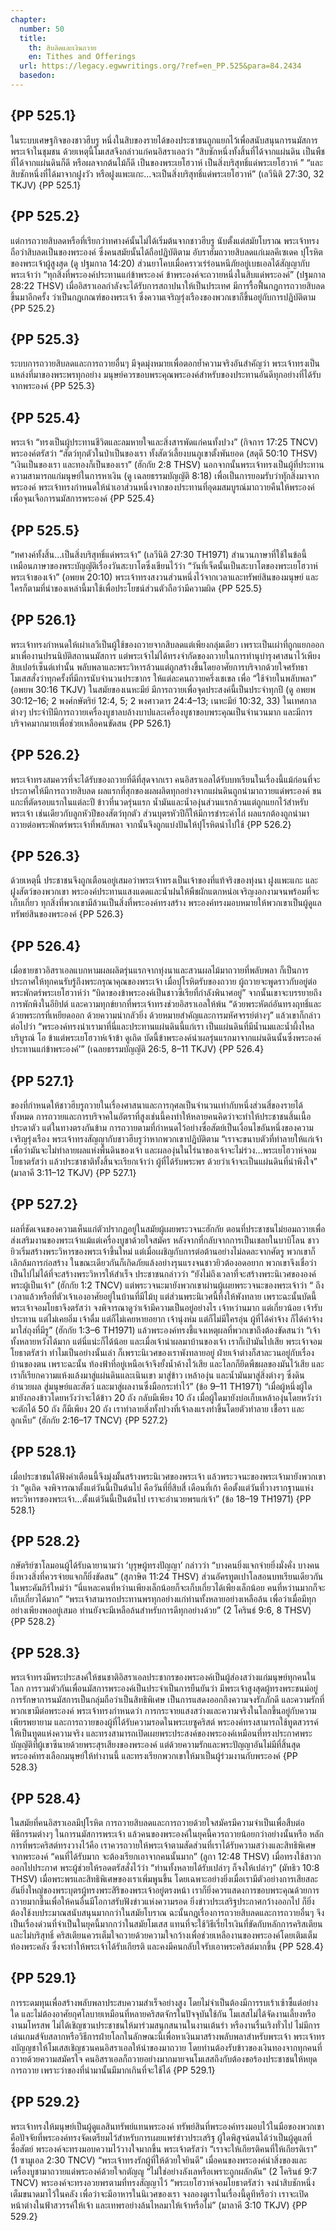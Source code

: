 ```yaml
---
chapter:
  number: 50
  title:
    th: สิบลิดและเงินถวาย
    en: Tithes and Offerings
  url: https://legacy.egwwritings.org/?ref=en_PP.525&para=84.2434
  basedon:
---
```


## {PP 525.1}

ในระบบเศษฐกิจของชาวฮีบรู หนึ่งในสิบของรายได้ของประชาชนถูกแยกไว้เพื่อสนับสนุนการนมัสการพระเจ้าในชุมชน ด้วยเหตุนี้โมเสสจึงกล่าวแก่คนอิสราเอลว่า “สิบชักหนึ่งทั้งสิ้นที่ได้จากแผ่นดิน เป็นพืชที่ได้จากแผ่นดินก็ดี หรือผลจากต้นไม้ก็ดี เป็นของพระเยโฮวาห์ เป็นสิ่งบริสุทธิ์แด่พระเยโฮวาห์ ” “และสิบชักหนึ่งที่ได้มาจากฝูงวัว หรือฝูงแพะแกะ…จะเป็นสิ่งบริสุทธิ์แด่พระเยโฮวาห์” (เลวีนิติ 27:30, 32 TKJV) {PP 525.1}

## {PP 525.2}

แต่การถวายสิบลดหรือที่เรียกว่าทศางค์นั้นไม่ได้เริ่มต้นจากชาวฮีบรู นับตั้งแต่สมัยโบราณ พระเจ้าทรงถือว่าสิบลดเป็นของพระองค์ ซึ่งคนสมัยนั้นได้ถือปฏิบัติตาม อับราฮัมถวายสิบลดแก่เมลคีเซเดค ปุโรหิตของพระเจ้าผู้สูงสุด (ดู ปฐมกาล 14:20) ส่วนยาโคบเมื่อคราวเร่ร่อนหนีภัยอยู่เบธเอลได้สัญญากับพระเจ้าว่า “ทุกสิ่งที่พระองค์ประทานแก่ข้าพระองค์ ข้าพระองค์จะถวายหนึ่งในสิบแด่พระองค์” (ปฐมกาล 28:22 THSV) เมื่ออิสราเอลกำลังจะได้รับการสถาปนาให้เป็นประเทศ มีการรื้อฟื้นกฎการถวายสิบลดขึ้นมาอีกครั้ง ว่าเป็นกฎเกณฑ์ของพระเจ้า ซึ่งความเจริญรุ่งเรืองของพวกเขาก็ขึ้นอยู่กับการปฏิบัติตาม {PP 525.2}

## {PP 525.3}

ระบบการถวายสิบลดและการถวายอื่นๆ มีจุดมุ่งหมายเพื่อตอกย้ำความจริงอันสำคัญว่า พระเจ้าทรงเป็นแหล่งที่มาของพระพรทุกอย่าง มนุษย์ควรขอบพระคุณพระองค์สำหรับของประทานอันดีทุกอย่างที่ได้รับจากพระองค์ {PP 525.3}

## {PP 525.4}

พระเจ้า “ทรงเป็นผู้ประทานชีวิตและลมหายใจและสิ่งสารพัดแก่คนทั้งปวง” (กิจการ 17:25 TNCV) พระองค์ตรัสว่า “สัตว์ทุกตัวในป่าเป็นของเรา ทั้งสัตว์เลี้ยงบนภูเขาตั้งพันยอด (สดุดี 50:10 THSV) “เงินเป็นของเรา และทองก็เป็นของเรา” (ฮักกัย 2:8 THSV) นอกจากนั้นพระเจ้าทรงเป็นผู้ที่ประทานความสามารถแก่มนุษย์ในการหาเงิน (ดู เฉลยธรรมบัญญัติ 8:18) เพื่อเป็นการยอมรับว่าทุักสิ่งมาจากพระองค์ พระเจ้าทรงกำหนดให้นำเอาส่วนหนึ่งจากของประทานที่อุดมสมบูรณ์มาถวายคืนให้พระองค์เพื่อจุนเจือการนมัสการพระองค์ {PP 525.4}

## {PP 525.5}

“ทศางค์ทั้งสิ้น…เป็นสิ่งบริสุทธิ์แด่พระเจ้า” (เลวีนิติ 27:30 TH1971) สำนวนภาษาที่ใช้ในข้อนี้เหมือนภาษาของพระบัญญัติเรื่องวันสะบาโตซึ่งเขียนไว้ว่า “วันที่เจ็ดนั้นเป็นสะบาโตของพระเยโฮวาห์พระเจ้าของเจ้า” (อพยพ 20:10) พระเจ้าทรงสงวนส่วนหนึ่งไว้จากเวลาและทรัพย์สินของมนุษย์ และใครก็ตามที่นำของเหล่านี้มาใช้เพื่อประโยชน์ส่วนตัวถือว่ามีความผิด {PP 525.5}

## {PP 526.1}

พระเจ้าทรงกำหนดให้เผ่าเลวีเป็นผู้ใช้ของถวายจากสิบลดแต่เพียงกลุ่มเดียว เพราะเป็นเผ่าที่ถูกแยกออกมาเพื่องานปรนนิบัติสถานนมัสการ แต่พระเจ้าไม่ได้ทรงจำกัดของถวายในการทำนุบำรุงศาสนาไว้เพียงสิบเปอร์เซ็นต์เท่านั้น พลับพลาและพระวิหารล้วนแต่ถูกสร้างขึ้นโดยอาศัยการบริจากด้วยใจศรัทธา โมเสสสั่งว่าทุกครั้งที่มีการนับจำนวนประชากร ให้แต่ละคนถวายครึ่งเชเขล เพื่อ “ใช้จ่ายในพลับพลา” (อพยพ 30:16 TKJV) ในสมัยของเนหะมีย์ มีการถวายเพื่อจุดประสงค์นี้เป็นประจำทุกปี (ดู อพยพ 30:12–16; 2 พงศ์กษัตริย์ 12:4, 5; 2 พงศาวดาร 24:4–13; เนหะมีย์ 10:32, 33) ในเทศกาลต่างๆ ประจำปีมีการถวายเครื่องบูชาลบล้างบาปและเครื่องบูชาขอบพระคุณเป็นจำนวนมาก และมีการบริจาคมากมายเพื่อช่วยเหลือคนขัดสน {PP 526.1}

## {PP 526.2}

พระเจ้าทรงสมควรที่จะได้รับของถวายที่ดีที่สุดจากเรา คนอิสราเอลได้รับบทเรียนในเรื่องนี้แม้ก่อนที่จะประกาศให้มีการถวายสิบลด ผลแรกที่สุกของผลผลิตทุกอย่างจากแผ่นดินถูกนำมาถวายแด่พระองค์ ขนแกะที่ตัดรอบแรกในแต่ละปี ข้าวที่นวดรุ่นแรก น้ำมันและน้ำองุ่นส่วนแรกล้วนแต่ถูกแยกไว้สำหรับพระเจ้า เช่นเดียวกับลูกหัวปีของสัตว์ทุกตัว ส่วนบุตรหัวปีก็ให้มีการชำระค่าไถ่ ผลแรกต้องถูกนำมาถวายต่อพระพักตร์พระเจ้าที่พลับพลา จากนั้นจึงถูกแบ่งปันให้ปุโรหิตนำไปใช้ {PP 526.2}

## {PP 526.3}

ด้วยเหตุนี้ ประชาชนจึงถูกเตือนอยู่เสมอว่าพระเจ้าทรงเป็นเจ้าของที่แท้จริงของทุ่งนา ฝูงแพะแกะ และฝูงสัตว์ของพวกเขา พระองค์ประทานแสงแดดและน้ำฝนให้พืชผักแตกหน่อเจริญงอกงามจนพร้อมที่จะเก็บเกี่ยว ทุกสิ่งที่พวกเขามีล้วนเป็นสิ่งที่พระองค์ทรงสร้าง พระองค์ทรงมอบหมายให้พวกเขาเป็นผู้ดูแลทรัพย์สินของพระองค์ {PP 526.3}

## {PP 526.4}

เมื่อชายชาวอิสราเอลแบกหามผลผลิตรุ่นแรกจากทุ่งนาและสวนผลไม้มาถวายที่พลับพลา ก็เป็นการประกาศให้ทุกคนรับรู้ถึงพระกรุณาคุณของพระเจ้า<!--Romans 2:4 THSV on goodness of God--> เมื่อปุโรหิตรับของถวาย ผู้ถวายจะพูดราวกับอยู่ต่อพระพักตร์พระเยโฮวาห์ว่า “บิดาของข้าพระองค์เป็นชาวซีเรียที่กำลังพินาศอยู่” จากนั้นเขาจะบรรยายถึงการพักพิงในอียิปต์ และความทุกข์ยากที่พระเจ้าทรงช่วยอิสราเอลให้พ้น “ด้วยพระหัตถ์อันทรงฤทธิ์และด้วยพระกรที่เหยียดออก ด้วยความน่ากลัวยิ่ง ด้วยหมายสำคัญและการมหัศจรรย์ต่างๆ” แล้วเขาก็กล่าวต่อไปว่า “พระองค์ทรงนำเรามาที่นี่และประทานแผ่นดินนี้แก่เรา เป็นแผ่นดินที่มีน้ำนมและน้ำผึ้งไหลบริบูรณ์ โอ ข้าแต่พระเยโฮวาห์เจ้าข้า ดูเถิด บัดนี้ข้าพระองค์นำผลรุ่นแรกมาจากแผ่นดินนั้นซึ่งพระองค์ประทานแก่ข้าพระองค์’” (เฉลยธรรมบัญญัติ 26:5, 8–11 TKJV) {PP 526.4}

## {PP 527.1}

ของที่กำหนดให้ชาวฮีบรูถวายในเรื่องศาสนาและการกุศลเป็นจำนวนเท่ากับหนึ่งส่วนสี่ของรายได้ทั้งหมด การถวายและการบริจาคในอัตราที่สูงเช่นนี้คงทำให้หลายคนคิดว่าจะทำให้ประชาชนสิ้นเนื้อประดาตัว แต่ในทางตรงกันข้าม การถวายตามที่กำหนดไว้อย่างซื่อสัตย์เป็นเงื่อนไขอันหนึ่งของความเจริญรุ่งเรือง พระเจ้าทรงสัญญากับชาวฮีบรูว่าหากพวกเขาปฏิบัติตาม “เราจะขนาบตัวที่ทำลายให้แก่เจ้า เพื่อว่ามันจะไม่ทำลายผลแห่งพื้นดินของเจ้า และผลองุ่นในไร่นาของเจ้าจะไม่ร่วง…พระเยโฮวาห์จอมโยธาตรัสว่า แล้วประชาชาติทั้งสิ้นจะเรียกเจ้าว่า ผู้ที่ได้รับพระพร ด้วยว่าเจ้าจะเป็นแผ่นดินที่น่าพึงใจ” (มาลาคี 3:11–12 TKJV) {PP 527.1}

## {PP 527.2}

ผลที่ชัดเจนของความเห็นแก่ตัวปรากฏอยู่ในสมัยผู้เผยพระวจนะฮักกัย ตอนที่ประชาชนไม่ยอมถวายเพื่อส่งเสริมงานของพระเจ้าแม้แต่เครื่องบูชาด้วยใจสมัคร หลังจากที่กลับจากการเป็นเชลยในบาบิโลน ชาวยิวเริ่มสร้างพระวิหารของพระเจ้าขึ้นใหม่ แต่เมื่อเผชิญกับการต่อต้านอย่างไม่ลดละจากศัตรู พวกเขาก็เลิกล้มการก่อสร้าง ในขณะเดียวกันก็เกิดภัยแล้งอย่างรุนแรงจนชาวยิวต้องอดอยาก พวกเขาจึงเชื่อว่าเป็นไปไม่ได้ที่จะสร้างพระวิหารให้สำเร็จ ประชาชนกล่าวว่า “ยังไม่ถึงเวลาที่จะสร้างพระนิเวศขององค์พระผู้เป็นเจ้า” (ฮักกัย 1:2 TNCV) แต่พระวจนะมายังพวกเขาผ่านผู้เผยพระวจนะของพระเจ้าว่า “ ถึงเวลาแล้วหรือที่ตัวเจ้าเองอาศัยอยู่ในบ้านที่มีไม้บุ แต่ส่วนพระนิเวศนี้ทิ้งให้พังทลาย เพราะฉะนั้นบัดนี้พระเจ้าจอมโยธาจึงตรัสว่า จงพิจารณาดูว่าเจ้ามีความเป็นอยู่อย่างไร เจ้าหว่านมาก แต่เกี่ยวน้อย เจ้ารับประทาน แต่ไม่เคยอิ่ม เจ้าดื่ม แต่ก็ไม่เคยหายอยาก เจ้านุ่งห่ม แต่ก็ไม่มีใครอุ่น ผู้ที่ได้ค่าจ้าง ก็ได้ค่าจ้างมาใส่ถุงที่มีรู” (ฮักกัย 1:3–6 TH1971) แล้วพระองค์ทรงชี้แจงเหตุผลที่พวกเขาถึงต้องขัดสนว่า “เจ้าทั้งหลายหวังได้มาก แต่นี่แน่ะก็ได้น้อย และเมื่อเจ้านำผลมาบ้านของเจ้า เราก็เป่ามันไปเสีย พระเจ้าจอมโยธาตรัสว่า ทำไมเป็นอย่างนั้นเล่า ก็เพราะนิเวศของเราพังทลายอยู่ ฝ่ายเจ้าต่างก็สาละวนอยู่กับเรื่องบ้านของตน เพราะฉะนั้น ท้องฟ้าที่อยู่เหนือเจ้าจึงยั้งน้ำค้างไว้เสีย และโลกก็ยึดพืชผลของมันไว้เสีย และเราก็เรียกความแห้งแล้งมาสู่แผ่นดินและเนินเขา มาสู่ข้าว เหล้าองุ่น และน้ำมันมาสู่สิ่งต่างๆ ซึ่งดินอำนวยผล สู่มนุษย์และสัตว์ และมาสู่ผลงานซึ่งมือกระทำไว้” (ข้อ 9–11 TH1971) “เมื่อผู้หนึ่งผู้ใดมายังกองข้าวโดยหวังว่าจะได้ข้าว 20 ถัง กลับมีเพียง 10 ถัง เมื่อผู้ใดมายังบ่อเก็บเหล้าองุ่นโดยหวังว่าจะตักได้ 50 ถัง ก็มีเพียง 20 ถัง เราทำลายสิ่งทั้งปวงที่เจ้าลงแรงทำขึ้นโดยตัวทำลาย เชื้อรา และลูกเห็บ” (ฮักกัย 2:16–17 TNCV) {PP 527.2}

## {PP 528.1}

เมื่อประชาชนได้ฟังคำเตือนนี้จึงมุ่งมั้นสร้างพระนิเวศของพระเจ้า แล้วพระวจนะของพระเจ้ามายังพวกเขาว่า “ดูเถิด จงพิจารณาตั้งแต่วันนี้เป็นต้นไป คือวันที่ยี่สิบสี่ เดือนที่เก้า คือตั้งแต่วันที่วางรากฐานแห่งพระวิหารของพระเจ้า…ตั้งแต่วันนี้เป็นต้นไป เราจะอำนวยพรแก่เจ้า” (ข้อ 18–19 TH1971) {PP 528.1}

## {PP 528.2}

กษัตริย์ซาโลมอนผู้ได้รับฉายานามว่า ‘บุรุษผู้ทรงปัญญา’ กล่าวว่า “บางคนยิ่งแจกจ่ายยิ่งมั่งคั่ง บางคนยิ่งหวงสิ่งที่ควรจ่ายแจกก็ยิ่งขัดสน” (สุภาษิต 11:24 THSV) ส่วนอัครทูตเปาโลสอนบทเรียนเดียวกันในพระคัมภีร์ใหม่ว่า “นี่แหละคนที่หว่านเพียงเล็กน้อยก็จะเก็บเกี่ยวได้เพียงเล็กน้อย คนที่หว่านมากก็จะเก็บเกี่ยวได้มาก” “พระเจ้าสามารถประทานพรทุกอย่างแก่ท่านทั้งหลายอย่างเหลือล้น เพื่อว่าเมื่อมีทุกอย่างเพียงพออยู่เสมอ ท่านยังจะมีเหลือล้นสำหรับการดีทุกอย่างด้วย” (2 โครินธ์ 9:6, 8 THSV) {PP 528.2}

## {PP 528.3}

พระเจ้าทรงมีพระประสงค์ให้ชนชาติอิสราเอลประชากรของพระองค์เป็นผู้ส่องสว่างแก่มนุษย์ทุกคนในโลก การรวมตัวกันเพื่อนมัสการพระองค์เป็นประจำเป็นการยืนยันว่า มีพระเจ้าสูงสุดผู้ทรงพระชนม์อยู่ การรักษาการนมัสการเป็นกลุ่มถือว่าเป็นสิทธิพิเศษ เป็นการแสดงออกถึงความจงรักภักดี และความรักที่พวกเขามีต่อพระองค์ พระเจ้าทรงกำหนดว่า การกระจายแสงสว่างและความจริงในโลกขึ้นอยู่กับความเพียรพยายาม และการถวายของผู้ที่ได้รับความรอดในพระเยซูคริสต์<!--the heavenly gift is a euphemism for salvation in Christ--> พระองค์ทรงสามารถใช้ทูตสวรรค์ให้เป็นทูตแห่งความจริง และทรงสามารถเปิดเผยพระประสงค์ของพระองค์เหมือนที่ทรงประกาศพระบัญญัติที่ผู้เขาซีนายด้วยพระสุรเสียงของพระองค์ แต่ด้วยความรักและพระปัญญาอันไม่มีที่สิ้นสุด พระองค์ทรงเลือกมนุษย์ให้ทำงานนี้ และทรงเรียกพวกเขาให้มาเป็นผู้ร่วมงานกับพระองค์ {PP 528.3}

## {PP 528.4}

ในสมัยที่คนอิสราเอลมีปุโรหิต<!--The modern country of Israel did not exist when Ellen Write wrote “In the days of Israel”.--> การถวายสิบลดและการถวายด้วยใจสมัครมีความจำเป็นเพื่อสืบต่อพิธีกรรมต่างๆ ในการนมัสการพระเจ้า แล้วคนของพระองค์ในยุคนี้ควรถวายน้อยกว่าอย่างนั้นหรือ หลักการที่พระคริสต์ทรงวางไว้คือ เราควรถวายให้พระเจ้าตามสัดส่วนที่เราได้รับความสว่างและสิทธิพิเศษจากพระองค์ “คนที่ได้รับมาก จะต้องเรียกเอาจากคนนั้นมาก” (ลูกา 12:48 THSV) เมื่อทรงใช้สาวกออกไปประกาศ พระผู้ช่วยให้รอดตรัสสั่งไว้ว่า “ท่านทั้งหลายได้รับเปล่าๆ ก็จงให้เปล่าๆ” (มัทธิว 10:8 THSV) เมื่อพระพรและสิทธิพิเศษของเราเพิ่มพูนขึ้น โดยเฉพาะอย่างยิ่งเมื่อเรามีตัวอย่างการเสียสละอันยิ่งใหญ่ของพระบุตรผู้ทรงพระสิริของพระเจ้าอยู่ตรงหน้า เราก็ยิ่งควรแสดงการขอบพระคุณด้วยการถวายมากขึ้นเพื่อให้คนอื่นมีโอกาสรับฟังข่าวแห่งความรอด ยิ่งข่าวประเสริฐประกาศกว้างออกไป ก็ยิ่งต้องใช้งบประมาณสนับสนุนมากกว่าในสมัยโบราณ ฉะนั้นกฎเรื่องการถวายสิบลดและการถวายอื่นๆ จึงเป็นเรื่องด่วนที่จำเป็นในยุคนี้มากกว่าในสมัยโมเสส<!--economy here means system. But “Hebrew system” sounds funny.--> แทนที่จะใช้วิธีเรี่ยไรเงินที่ขัดกับหลักการคริสเตียนและไม่บริสุทธิ์ คริสเตียนควรเต็มใจถวายด้วยความใจกว้างเพื่อช่วยเหลืองานของพระองค์โดยเติมเต็มท้องพระคลัง ซึ่งจะทำให้พระเจ้าได้รับเกียรติ และคงมีคนกลับใจรับเอาพระคริสต์มากขึ้น {PP 528.4}

## {PP 529.1}

การระดมทุนเพื่อสร้างพลับพลาประสบความสำเร็จอย่างสูง โดยไม่จำเป็นต้องมีการรบเร้าเซ้าซี้แต่อย่างใด และไม่ต้องอาศัยกุศโลบายเหมือนที่หลายคริสตจักรในปัจจุบันใช้กัน โมเสสไม่ได้จัดงานเลี้ยงหรืองานมโหรสพ ไม่ได้เชิญชวนประชาชนให้มาร่วมสนุกสนานในงานเต้นรำ หรืองานรื่นเริงทั่วไป ไม่มีการเล่นเกมส์จับสลากหรือวิธีการฝ่ายโลกในลักษณะนี้เพื่อหาเงินมาสร้างพลับพลาสำหรับพระเจ้า พระเจ้าทรงบัญญชาให้โมเสสเชิญชวนคนอิสราเอลให้นำของมาถวาย โดยท่านต้องรับข้าวของเงินทองจากทุกคนที่ถวายด้วยความสมัครใจ คนอิสราเอลก็ถวายอย่างมากมายจนโมเสสถึงกับต้องขอร้องประชาชนให้หยุดการถวาย เพราะว่าของที่นำมานั้นมีมากเกินที่จะใช้ได้ {PP 529.1}

## {PP 529.2}

พระเจ้าทรงให้มนุษย์เป็นผู้ดูแลสินทรัพย์แทนพระองค์ ทรัพย์สินที่พระองค์ทรงมอบไว้ในมือของพวกเขาคือปัจจัยที่พระองค์ทรงจัดเตรียมไว้สำหรับการเผยแพร่ข่าวประเสริฐ ผู้ใดพิสูจน์ตนได้ว่าเป็นผู้ดูแลที่ซื่อสัตย์ พระองค์จะทรงมอบความไว้วางใจมากขึ้น พระเจ้าตรัสว่า “เราจะให้เกียรติคนที่ให้เกียรติเรา” (1 ซามูเอล 2:30 TNCV) “พระเจ้าทรงรักผู้ที่ให้ด้วยใจยินดี” เมื่อคนของพระองค์นำสิ่งของและเครื่องบูชามาถวายแด่พระองค์ด้วยใจกตัญญู “ไม่ใช่อย่างลังเลหรือเพราะถูกผลักดัน” (2 โครินธ์ 9:7 TNCV) พระองค์จะทรงอวยพรตามที่ทรงสัญญาไว้ “พระเยโฮวาห์จอมโยธาตรัสว่า จงนำสิบชักหนึ่งเต็มขนาดมาไว้ในคลัง เพื่อว่าจะมีอาหารในนิเวศของเรา จงลองดูเราในเรื่องนี้ดูทีหรือว่า เราจะเปิดหน้าต่างในฟ้าสวรรค์ให้เจ้า และเทพรอย่างล้นไหลมาให้เจ้าหรือไม่” (มาลาคี 3:10 TKJV) {PP 529.2}
